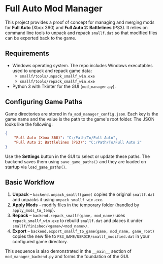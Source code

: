 # Full Auto Mod Manager

This project provides a proof of concept for managing and merging mods for **Full Auto** (Xbox 360) and **Full Auto 2: Battlelines** (PS3). It relies on command line tools to unpack and repack `smallf.dat` so that modified files can be exported back to the game.

## Requirements

- Windows operating system. The repo includes Windows executables used to unpack and repack game data:
  - `smallf/tools/unpack_smallf_win.exe`
  - `smallf/tools/repack_smallf_win.exe`
- Python 3 with Tkinter for the GUI (`mod_manager.py`).

## Configuring Game Paths

Game directories are stored in `fa_mod_manager_config.json`. Each key is the game name and the value is the path to the game's root folder. The JSON looks like the following:

```json
{
    "Full Auto (Xbox 360)": "C:/Path/To/Full Auto",
    "Full Auto 2: Battlelines (PS3)": "C:/Path/To/Full Auto 2"
}
```

Use the **Settings** button in the GUI to select or update these paths. The backend saves them using `save_game_paths()` and they are loaded on startup via `load_game_paths()`.

## Basic Workflow

1. **Unpack** – `backend.unpack_smallf(game)` copies the original `smallf.dat` and unpacks it using `unpack_smallf_win.exe`.
2. **Apply Mods** – modify files in the temporary folder (handled by `apply_mods_to_temp`).
3. **Repack** – `backend.repack_smallf(game, mod_name)` uses `repack_smallf_win.exe` to rebuild `smallf.dat` and places it under `smallf/finished/<game>/<mod_name>/`.
4. **Export** – `backend.export_smallf_to_game(game, mod_name, game_root)` copies the new file to `PS3_GAME/USRDIR/smallf_modified.dat` in your configured game directory.

This sequence is also demonstrated in the `__main__` section of `mod_manager_backend.py` and forms the foundation of the GUI.
